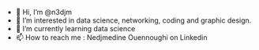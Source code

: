 - 👋 Hi, I’m @n3djm
- 👀 I’m interested in data science, networking, coding and graphic design.
- 🌱 I’m currently learning data science 
- 📫 How to reach me : Nedjmedine Ouennoughi on Linkedin

<!---
n3djm/n3djm is a ✨ special ✨ repository because its `README.md` (this file) appears on your GitHub profile.
You can click the Preview link to take a look at your changes.
--->
